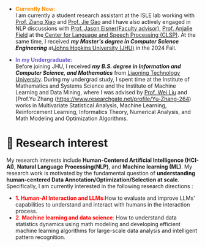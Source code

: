 
- <span style="color:#FF8C00; font-weight: bold;"> Currently Now:</span>\
  I am currently a student research assistant at the ISLE lab working with [Prof. Ziang Xiao](https://www.ziangxiao.com/) and [Prof. Jie Gao](https://gaojie058.github.io/) and I have also actively engaged in NLP discussions with [Prof. Jason Eisner(Faculty advisor)](https://www.cs.jhu.edu/~jason/), [Prof. Anjalie Field](https://anjalief.github.io/index.html) at the[ Center for Language and Speech Processing (CLSP)](https://www.clsp.jhu.edu/). At the same time, I received ***my Master's degree in Computer Science Engineering*** at[Johns Hopkins University (JHU)](https://www.jhu.edu/) in the 2024 Fall.

- <span style=" color:#6A5ACD; font-weight: bold;"> In my Undergraduate: </span>\
  Before joining JHU, I received  ***my B.S. degree in Information and Computer Science, and Mathematics*** from [Liaoning Technology University](https://en.lntu.edu.cn/).
  During my undergrad study, I spent time at the Institute of Mathematics and Systems Science and the Institute of Machine Learning and Data Mining, where I was advised by [Prof. Wei Liu](https://www.researchgate.net/profile/Wei-Liu-523) and [Prof.Yu Zhang (https://www.researchgate.net/profile/Yu-Zhang-264) works in Multivariate Statistical Analysis, Machine Learning, Reinforcement Learning, Informatics Theory, Numerical Analysis, and Math Modeling and Optimization Algorithms.
  
# 🤔 Research interest
My research interests include **Human-Centered Artificial Intelligence (HCI-AI)**, **Natural Language Processing(NLP)**, and **Machine learning (ML)**. My research work is motivated by the fundamental question of **understanding human-centered Data Annotation/Optimization/Selection at scale**. Specifically, I am currently interested in the following research directions :
- <span style="color:red; font-weight: #FF0000;"> **1. Human-AI Interaction and LLMs**:</span>How to evaluate and improve LLMs' capabilities to understand and interact with humans in the interaction process.
- <span style="color:red; font-weight: #FF0000;"> **2. Machine learning and data science**:</span> How to understand data statistics dynamics using math modeling and developing efficient machine learning algorithms for large-scale data analysis and intelligent pattern recognition.
